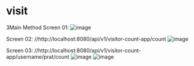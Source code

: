# visit 
3Main Method 
Screen 01:
![image](https://user-images.githubusercontent.com/98338274/217645060-56311df4-f82f-4ad4-a0ee-6ae4dbc418e3.png)

Screen 02:
//http://localhost:8080/api/v1/visitor-count-app/count
![image](https://user-images.githubusercontent.com/98338274/217645346-34749b57-a75d-4c4a-baee-764883d997ee.png)

Screen 03:
//http://localhost:8080/api/v1/visitor-count-app/username/prat/count
![image](https://user-images.githubusercontent.com/98338274/217645684-1c451b3d-0147-46cf-9625-699bee151e4e.png)
![image](https://user-images.githubusercontent.com/98338274/217645803-37e31e6a-a053-448a-b9e6-ccea22709a25.png)

